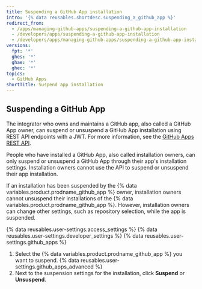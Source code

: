 ```yaml
---
title: Suspending a GitHub App installation
intro: '{% data reusables.shortdesc.suspending_a_github_app %}'
redirect_from:
  - /apps/managing-github-apps/suspending-a-github-app-installation
  - /developers/apps/suspending-a-github-app-installation
  - /developers/apps/managing-github-apps/suspending-a-github-app-installation
versions:
  fpt: '*'
  ghes: '*'
  ghae: '*'
  ghec: '*'
topics:
  - GitHub Apps
shortTitle: Suspend app installation
---
```

## Suspending a GitHub App

The integrator who owns and maintains a GitHub app, also called a GitHub App owner, can suspend or unsuspend a GitHub App installation using REST API endpoints with a JWT. For more information, see the [GitHub Apps REST API](/rest/apps).

People who have installed a GitHub App, also called installation owners, can only suspend or unsuspend a GitHub App through their app's installation settings. Installation owners cannot use the API to suspend or unsuspend their app installation.

If an installation has been suspended by the {% data variables.product.prodname_github_app %} owner, installation owners cannot unsuspend their installations of the {% data variables.product.prodname_github_app %}. However, installation owners can change other settings, such as repository selection, while the app is suspended.

{% data reusables.user-settings.access_settings %}
{% data reusables.user-settings.developer_settings %}
{% data reusables.user-settings.github_apps %}
1. Select the {% data variables.product.prodname_github_app %} you want to suspend.
{% data reusables.user-settings.github_apps_advanced %}
6. Next to the suspension settings for the installation, click **Suspend** or **Unsuspend**.
